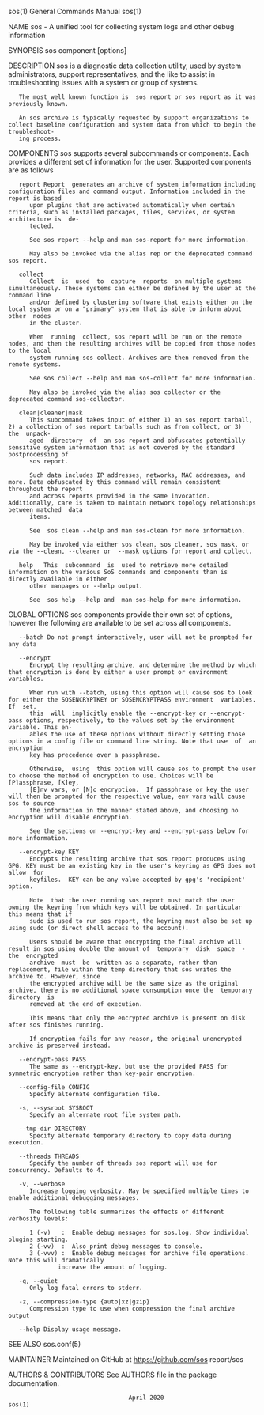 sos(1)								    General Commands Manual								sos(1)

NAME
       sos - A unified tool for collecting system logs and other debug information

SYNOPSIS
       sos component [options]

DESCRIPTION
       sos  is	a diagnostic data collection utility, used by system administrators, support representatives, and the like to assist in troubleshooting issues
       with a system or group of systems.

       The most well known function is	sos report or sos report as it was previously known.

       An sos archive is typically requested by support organizations to collect baseline configuration and system data from which to begin the	 troubleshoot‐
       ing process.

COMPONENTS
       sos supports several subcommands or components. Each provides a different set of information for the user. Supported components are as follows

       report Report  generates an archive of system information including configuration files and command output. Information included in the report is based
	      upon plugins that are activated automatically when certain criteria, such as installed packages, files, services, or system architecture is  de‐
	      tected.

	      See sos report --help and man sos-report for more information.

	      May also be invoked via the alias rep or the deprecated command sos report.

       collect
	      Collect  is  used	 to  capture  reports  on multiple systems simultaneously. These systems can either be defined by the user at the command line
	      and/or defined by clustering software that exists either on the local system or on a "primary" system that is able to inform about  other	 nodes
	      in the cluster.

	      When  running  collect, sos report will be run on the remote nodes, and then the resulting archives will be copied from those nodes to the local
	      system running sos collect. Archives are then removed from the remote systems.

	      See sos collect --help and man sos-collect for more information.

	      May also be invoked via the alias sos collector or the deprecated command sos-collector.

       clean|cleaner|mask
	      This subcommand takes input of either 1) an sos report tarball, 2) a collection of sos report tarballs such as from collect, or 3)  the  unpack‐
	      aged  directory  of  an sos report and obfuscates potentially sensitive system information that is not covered by the standard postprocessing of
	      sos report.

	      Such data includes IP addresses, networks, MAC addresses, and more. Data obfuscated by this command will remain consistent throughout the report
	      and across reports provided in the same invocation. Additionally, care is taken to maintain network topology relationships between matched  data
	      items.

	      See  sos clean --help and man sos-clean for more information.

	      May be invoked via either sos clean, sos cleaner, sos mask, or via the --clean, --cleaner or  --mask options for report and collect.

       help   This  subcommand	is  used to retrieve more detailed information on the various SoS commands and components than is directly available in either
	      other manpages or --help output.

	      See  sos help --help and	man sos-help for more information.

GLOBAL OPTIONS
       sos components provide their own set of options, however the following are available to be set across all components.

       --batch Do not prompt interactively, user will not be prompted for any data

       --encrypt
	      Encrypt the resulting archive, and determine the method by which that encryption is done by either a user prompt or environment variables.

	      When run with --batch, using this option will cause sos to look for either the SOSENCRYPTKEY or SOSENCRYPTPASS environment  variables.  If  set,
	      this  will  implicitly enable the --encrypt-key or --encrypt-pass options, respectively, to the values set by the environment variable. This en‐
	      ables the use of these options without directly setting those options in a config file or command line string. Note that use  of	an  encryption
	      key has precedence over a passphrase.

	      Otherwise,  using	 this option will cause sos to prompt the user to choose the method of encryption to use. Choices will be [P]assphrase, [K]ey,
	      [E]nv vars, or [N]o encryption.  If passphrase or key the user will then be prompted for the respective value, env vars will cause sos to source
	      the information in the manner stated above, and choosing no encryption will disable encryption.

	      See the sections on --encrypt-key and --encrypt-pass below for more information.

       --encrypt-key KEY
	      Encrypts the resulting archive that sos report produces using GPG. KEY must be an existing key in the user's keyring as GPG does not  allow  for
	      keyfiles.	 KEY can be any value accepted by gpg's 'recipient' option.

	      Note  that the user running sos report must match the user owning the keyring from which keys will be obtained. In particular this means that if
	      sudo is used to run sos report, the keyring must also be set up using sudo (or direct shell access to the account).

	      Users should be aware that encrypting the final archive will result in sos using double the amount of  temporary	disk  space  -	the  encrypted
	      archive  must  be	 written as a separate, rather than replacement, file within the temp directory that sos writes the archive to. However, since
	      the encrypted archive will be the same size as the original archive, there is no additional space consumption once the  temporary	 directory  is
	      removed at the end of execution.

	      This means that only the encrypted archive is present on disk after sos finishes running.

	      If encryption fails for any reason, the original unencrypted archive is preserved instead.

       --encrypt-pass PASS
	      The same as --encrypt-key, but use the provided PASS for symmetric encryption rather than key-pair encryption.

       --config-file CONFIG
	      Specify alternate configuration file.

       -s, --sysroot SYSROOT
	      Specify an alternate root file system path.

       --tmp-dir DIRECTORY
	      Specify alternate temporary directory to copy data during execution.

       --threads THREADS
	      Specify the number of threads sos report will use for concurrency. Defaults to 4.

       -v, --verbose
	      Increase logging verbosity. May be specified multiple times to enable additional debugging messages.

	      The following table summarizes the effects of different verbosity levels:

		  1 (-v)   :  Enable debug messages for sos.log. Show individual plugins starting.
		  2 (-vv)  :  Also print debug messages to console.
		  3 (-vvv) :  Enable debug messages for archive file operations. Note this will dramatically
			      increase the amount of logging.

       -q, --quiet
	      Only log fatal errors to stderr.

       -z, --compression-type {auto|xz|gzip}
	      Compression type to use when compression the final archive output

       --help Display usage message.

SEE ALSO
       sos.conf(5)

MAINTAINER
       Maintained on GitHub at https://github.com/sos report/sos

AUTHORS & CONTRIBUTORS
       See AUTHORS file in the package documentation.

									  April 2020									sos(1)
